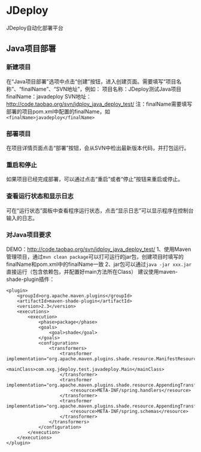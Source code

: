 # JDeploy
JDeploy自动化部署平台

## Java项目部署
### 新建项目
在“Java项目部署”选项中点击“创建”按钮，进入创建页面。需要填写“项目名称”、“finalName”、“SVN地址”，例如：
项目名称：JDeploy测试Java项目
finalName：javadeploy
SVN地址：http://code.taobao.org/svn/jdploy_java_deploy_test/
注：finalName需要填写部署的项目pom.xml中配置的finalName，如`<finalName>javadeploy</finalName>`

### 部署项目
在项目详情页面点击“部署”按钮，会从SVN中检出最新版本代码，并打包运行。

### 重启和停止
如果项目已经完成部署，可以通过点击“重启”或者“停止”按钮来重启或停止。

### 查看运行状态和显示日志
可在“运行状态”面板中查看程序运行状态，点击“显示日志”可以显示程序在控制台输入的日志。

### 对Java项目要求
DEMO：<http://code.taobao.org/svn/jdploy_java_deploy_test/>
1、使用Maven管理项目，通过`mvn clean package`可以打可运行的jar包，创建项目时填写的finalName和pom.xml中的finalName一致
2、jar包可以通过`java -jar xxx.jar`直接运行（包含依赖包，并配置好main方法所在Class）
建议使用maven-shade-plugin插件：
```
<plugin>
	<groupId>org.apache.maven.plugins</groupId>
	<artifactId>maven-shade-plugin</artifactId>
	<version>2.3</version>
	<executions>
		<execution>
			<phase>package</phase>
			<goals>
				<goal>shade</goal>
			</goals>
			<configuration>
				<transformers>
					<transformer implementation="org.apache.maven.plugins.shade.resource.ManifestResourceTransformer">
						<mainClass>com.xxg.jdeploy.test.javadeploy.Main</mainClass>
					</transformer>
					<transformer implementation="org.apache.maven.plugins.shade.resource.AppendingTransformer">
						<resource>META-INF/spring.handlers</resource>
					</transformer>
					<transformer implementation="org.apache.maven.plugins.shade.resource.AppendingTransformer">
						<resource>META-INF/spring.schemas</resource>
					</transformer>
				</transformers>
			</configuration>
		</execution>
	</executions>
</plugin>
```
